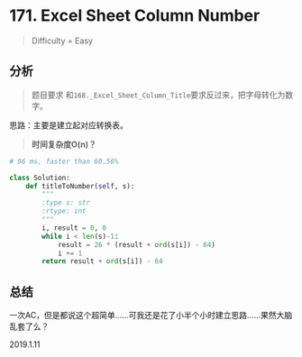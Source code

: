 # 171. Excel Sheet Column Number
> Difficulty = Easy

## 分析

> 题目要求
> 和`168._Excel_Sheet_Column_Title`要求反过来，把字母转化为数字。

思路：主要是建立起对应转换表。

> **时间复杂度O(n)？**

```python
# 96 ms, faster than 60.56% 

class Solution:
	def titleToNumber(self, s):
		"""
		:type s: str
		:rtype: int
		"""
		i, result = 0, 0
		while i < len(s)-1:
			result = 26 * (result + ord(s[i]) - 64)
			i += 1
		return result + ord(s[i]) - 64

```

## 总结

一次AC，但是都说这个超简单……可我还是花了小半个小时建立思路……果然大脑乱套了么？

2019.1.11